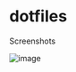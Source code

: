 # dotfiles

Screenshots

![image](https://user-images.githubusercontent.com/16524363/39902917-62d746a2-5485-11e8-9a2a-7a3fab81ea34.png)
